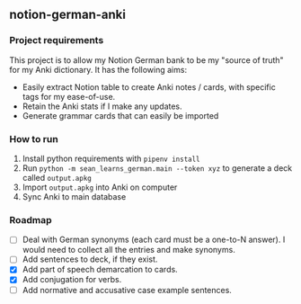 ## notion-german-anki

### Project requirements

This project is to allow my Notion German bank to be my "source of truth" for my Anki dictionary. It has the following aims:

- Easily extract Notion table to create Anki notes / cards, with specific tags for my ease-of-use.
- Retain the Anki stats if I make any updates.
- Generate grammar cards that can easily be imported

### How to run

1. Install python requirements with `pipenv install`
2. Run `python -m sean_learns_german.main --token xyz` to generate a deck called `output.apkg`
3. Import `output.apkg` into Anki on computer
4. Sync Anki to main database

### Roadmap

- [ ] Deal with German synonyms (each card must be a one-to-N answer). I would need to collect all the entries and make synonyms.
- [ ] Add sentences to deck, if they exist.
- [x] Add part of speech demarcation to cards.
- [x] Add conjugation for verbs.
- [ ] Add normative and accusative case example sentences.
